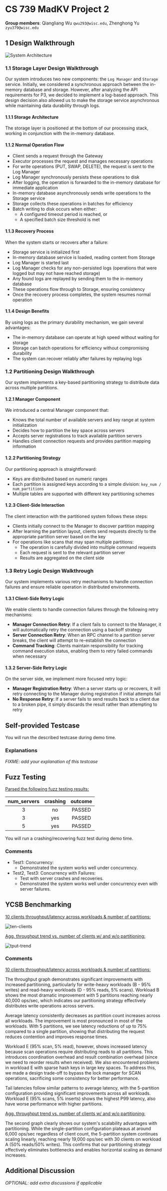 # CS 739 MadKV Project 2

**Group members**: Qiangliang Wu `qwu293@wisc.edu`, Zhenghong Yu `zyu379@wisc.edu`

## 1 Design Walkthrough

![System Architecture](plots-p2/architecture_p2.jpg)

### 1.1 Storage Layer Design Walkthrough

Our system introduces two new components: the `Log Manager` and `Storage` service. Initially, we considered a synchronous approach between the in-memory database and storage. However, after analyzing the API requirements for P3, we decided to implement a log-based approach. This design decision also allowed us to make the storage service asynchronous while maintaining data durability through logs.

#### 1.1.1 Storage Architecture

The storage layer is positioned at the bottom of our processing stack, working in conjunction with the in-memory database.

#### 1.1.2 Normal Operation Flow
   - Client sends a request through the Gateway
   - Executor processes the request and manages necessary operations
   - For write operations (PUT, SWAP, DELETE), the request is sent to the Log Manager
   - Log Manager synchronously persists these operations to disk
   - After logging, the operation is forwarded to the in-memory database for immediate application
   - In-memory database asynchronously sends write operations to the Storage service
   - Storage collects these operations in batches for efficiency
   - Batch writing to disk occurs when either:
     - A configured timeout period is reached, or
     - A specified batch size threshold is met

#### 1.1.3 Recovery Process

When the system starts or recovers after a failure:
   - Storage service is initialized first
   - In-memory database service is loaded, reading content from Storage
   - Log Manager is started last
   - Log Manager checks for any non-persisted logs (operations that were logged but may not have reached storage)
   - Any found logs are replayed by sending them to the in-memory database
   - These operations flow through to Storage, ensuring consistency
   - Once the recovery process completes, the system resumes normal operation

#### 1.1.4 Design Benefits

By using logs as the primary durability mechanism, we gain several advantages:
- The in-memory database can operate at high speed without waiting for storage
- Storage can batch operations for efficiency without compromising durability
- The system can recover reliably after failures by replaying logs


### 1.2 Partitioning Design Walkthrough

Our system implements a key-based partitioning strategy to distribute data across multiple partitions. 

#### 1.2.1 Manager Component
We introduced a central Manager component that:
- Knows the total number of available servers and key range at system initialization
- Decides how to partition the key space across servers
- Accepts server registrations to track available partition servers
- Handles client connection requests and provides partition mapping information

#### 1.2.2 Partitioning Strategy

Our partitioning approach is straightforward:
- Keys are distributed based on numeric ranges
- Each partition is assigned keys according to a simple division: `key_num / num_partitions`
- Multiple tables are supported with different key partitioning schemes

#### 1.2.3 Client-Side Interaction

The client interaction with the partitioned system follows these steps:
- Clients initially connect to the Manager to discover partition mapping
- After learning the partition layout, clients send requests directly to the appropriate partition server based on the key
- For operations like scans that may span multiple partitions:
   - The operation is carefully divided into multiple command requests
   - Each request is sent to the relevant partition server
   - Results are aggregated on the client side

### 1.3 Retry Logic Design Walkthrough

Our system implements various retry mechanisms to handle connection failures and ensure reliable operation in distributed environments. 

#### 1.3.1 Client-Side Retry Logic
We enable clients to handle connection failures through the following retry mechanisms:

- **Manager Connection Retry**: If a client fails to connect to the Manager, it will automatically retry the connection using a backoff strategy
- **Server Connection Retry**: When an RPC channel to a partition server breaks, the client will attempt to re-establish the connection
- **Command Tracking**: Clients maintain responsibility for tracking command execution status, enabling them to retry failed commands when necessary

#### 1.3.2 Server-Side Retry Logic

On the server side, we implement more focused retry logic:

- **Manager Registration Retry**: When a server starts up or recovers, it will retry connecting to the Manager during registration if initial attempts fail
- **No Response Retry**: If a server fails to send results back to a client due to a broken pipe, it simply discards the result rather than attempting to retry


## Self-provided Testcase

You will run the described testcase during demo time.

### Explanations

*FIXME: add your explanation of this testcase*

## Fuzz Testing

<u>Parsed the following fuzz testing results:</u>

num_servers | crashing | outcome
:-: | :-: | :-:
3 | no | PASSED
3 | yes | PASSED
5 | yes | PASSED

You will run a crashing/recovering fuzz test during demo time.

### Comments

- Test1: Concurrency:
    - Demonstrated the system works well under concurrency.
- Test2, Test3: Concurrency with Failures:
    - Test with server crashes and recoveries.
    - Demonstrated the system works well under concurrency even with server failures.

## YCSB Benchmarking

<u>10 clients throughput/latency across workloads & number of partitions:</u>

![ten-clients](plots-p2/ycsb-ten-clients.png)

<u>Agg. throughput trend vs. number of clients w/ and w/o partitioning:</u>

![tput-trend](plots-p2/ycsb-tput-trend.png)

### Comments

<u>10 clients throughput/latency across workloads & number of partitions:</u>

The throughput graph demonstrates significant improvements with increased partitioning, particularly for write-heavy workloads (B - 95% writes) and read-heavy workloads (D - 95% reads, 5% scans). Workload B shows the most dramatic improvement with 5 partitions reaching nearly 40,000 ops/sec, which indicates our partitioning strategy effectively distributes write operations across servers.

Average latency consistently decreases as partition count increases across all workloads. The improvement is most pronounced in most of the workloads. With 5 partitions, we see latency reductions of up to 75% compared to a single partition, showing that distributing the request reduces contention and improves response times. 

Workload E (95% scan, 5% read), however, shows increased latency because scan operations require distributing reads to all partitions. This introduces coordination overhead and result combination overhead (since we need to reorder results when received). We also encountered problems in workload E with sparse hash keys in large key spaces. To address this, we made a design trade-off to bypass the lock manager for SCAN operations, sacrificing some consistency for better performance.

Tail latencies follow similar patterns to average latency, with the 5-partition configuration providing significant improvements across all workloads. Workload E (95% scans, 5% inserts) shows the highest P99 latency, also have worse performance with higher partitions. 

<u>Agg. throughput trend vs. number of clients w/ and w/o partitioning:</u>

The second graph clearly shows our system's scalability advantages with partitioning. While the single-partition configuration plateaus at around 6,000 ops/sec regardless of client count, the 5-partition system continues scaling linearly, reaching nearly 19,000 ops/sec with 30 clients on workload A (50% reads/50% writes). This confirms that our partitioning strategy effectively eliminates bottlenecks and enables horizontal scaling as demand increases.

## Additional Discussion

*OPTIONAL: add extra discussions if applicable*

